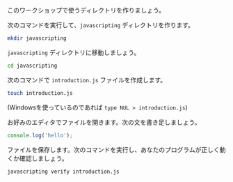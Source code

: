 このワークショップで使うディレクトリを作りましょう。

次のコマンドを実行して、`javascripting` ディレクトリを作ります。

```bash
mkdir javascripting
```

`javascripting` ディレクトリに移動しましょう。

```bash
cd javascripting
```

次のコマンドで `introduction.js` ファイルを作成します。

```bash
touch introduction.js
```
 (Windowsを使っているのであれば `type NUL > introduction.js`)

お好みのエディタでファイルを開きます。次の文を書き足しましょう。

```js
console.log('hello');
```

ファイルを保存します。次のコマンドを実行し、あなたのプログラムが正しく動くか確認しましょう。

```bash
javascripting verify introduction.js
```

